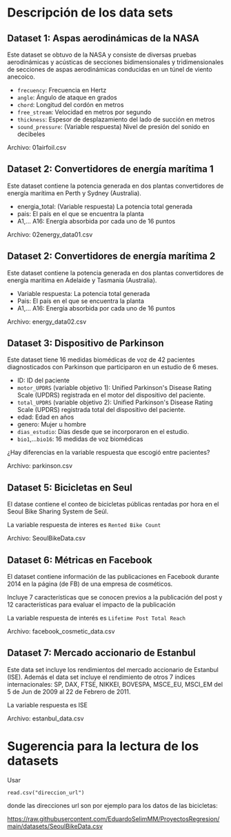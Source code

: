 # Descripción de los data sets

## Dataset 1: Aspas aerodinámicas de la NASA

Este dataset se obtuvo de la NASA y consiste de diversas pruebas aerodinámicas y acústicas de secciones bidimensionales y tridimensionales de secciones de aspas aerodinámicas conducidas en un túnel de viento anecoico.

+ `frecuency`: Frecuencia en Hertz
+ `angle`: Ángulo de ataque en grados
+ `chord`: Longitud del cordón en metros
+ `free_stream`: Velocidad en metros por segundo
+ `thickness`: Espesor de desplazamiento del lado de succión en metros
+ `sound_pressure`: (Variable respuesta) Nivel de presión del sonido en decibeles

Archivo: 01airfoil.csv

## Dataset 2: Convertidores de energía marítima 1

Este dataset contiene la potencia generada en dos plantas convertidores de energía marítima en Perth y Sydney (Australia).

+ energia_total: (Variable respuesta) La potencia total generada
+ pais: El país en el que se encuentra la planta
+ A1,... A16: Energía absorbida por cada uno de 16 puntos

Archivo: 02energy_data01.csv

## Dataset 2: Convertidores de energía marítima 2

Este dataset contiene la potencia generada en dos plantas convertidores de energía marítima en Adelaide y Tasmania (Australia).

+ Variable respuesta: La potencia total generada
+ Pais: El país en el que se encuentra la planta
+ A1,... A16: Energía absorbida por cada uno de 16 puntos

Archivo: energy_data02.csv

## Dataset 3: Dispositivo de Parkinson

Este dataset tiene 16 medidas biomédicas de voz de 42 pacientes diagnosticados con Parkinson que participaron en un estudio de 6 meses.

+ ID: ID del paciente
+ `motor_UPDRS` (variable objetivo 1): Unified Parkinson's Disease Rating Scale (UPDRS) registrada en el motor del dispositivo del paciente.
+ `total_UPDRS` (variable objetivo 2): Unified Parkinson's Disease Rating Scale (UPDRS) registrada total del dispositivo del paciente.
+ edad: Edad en años
+ genero: Mujer u hombre
+ `dias_estudio`: Días desde que se incorporaron en el estudio.
+ `bio1`,...`bio16`: 16 medidas de voz biomédicas

¿Hay diferencias en la variable respuesta que escogió entre pacientes?

Archivo: parkinson.csv

## Dataset 5: Bicicletas en Seul

El datase contiene el conteo de bicicletas públicas rentadas por hora en el Seoul Bike Sharing System de Seúl.

La variable respuesta de interes es `Rented Bike Count`

Archivo: SeoulBikeData.csv

## Dataset 6: Métricas en Facebook

El dataset contiene información de las publicaciones en Facebook durante 2014 en la página (de FB) de una empresa de cosméticos.

Incluye 7 características que se conocen previos a la publicación del post y 12 características para evaluar el impacto de la publicación

La variable respuesta de interés es `Lifetime Post Total Reach`

Archivo: facebook_cosmetic_data.csv

## Dataset 7: Mercado accionario de Estanbul

Este data set incluye los rendimientos del mercado accionario de Estanbul (ISE). Además el data set incluye el rendimiento de otros 7 índices internacionales: SP, DAX, FTSE, NIKKEI, BOVESPA, MSCE_EU, MSCI_EM del 5 de Jun de 2009 al 22 de Febrero de 2011.

La variable respuesta es ISE

Archivo: estanbul_data.csv

# Sugerencia para la lectura de los datasets

Usar

`read.csv("direccion_url")`

donde las direcciones url son por ejemplo para los datos de las bicicletas:

https://raw.githubusercontent.com/EduardoSelimMM/ProyectosRegresion/main/datasets/SeoulBikeData.csv
